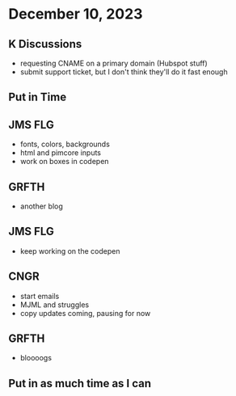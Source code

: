 # December 10, 2023

## K Discussions
- requesting CNAME on a primary domain (Hubspot stuff)
- submit support ticket, but I don't think they'll do it fast enough

## Put in Time

## JMS FLG
- fonts, colors, backgrounds
- html and pimcore inputs
- work on boxes in codepen

## GRFTH
- another blog

## JMS FLG
- keep working on the codepen

## CNGR
- start emails
- MJML and struggles
- copy updates coming, pausing for now

## GRFTH
- bloooogs

## Put in as much time as I can
